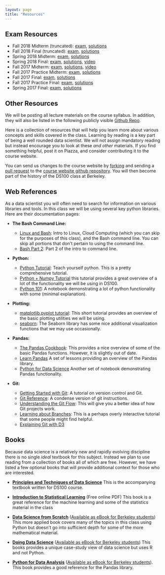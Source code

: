 ```yaml
---
layout: page
title: "Resources"
---
```


## Exam Resources

* Fall 2018 Midterm (truncated): [exam](assets/exams/fa18/fa18_mt_truncated.pdf), [solutions](assets/exams/fa18/fa18_mt_truncated_sol.pdf)
* Fall 2018 Final (truncated): [exam](assets/exams/fa18/fa18_final_truncated.pdf), [solutions](assets/exams/fa18/fa18_final_truncated_sol.pdf)
* Spring 2018 Midterm: [exam](assets/exams/sp18/sp18midterm.pdf), [solutions](assets/exams/sp18/sp18midtermsol.pdf)
* Spring 2018 Final: [exam](assets/exams/sp18/sp18final.pdf), [solutions](assets/exams/sp18/sp18finalsol.pdf), [video](https://www.youtube.com/watch?v=5JU0Xe46DnA&list=PLQCcNQgUcDfrBO7dpL-Pv6e0LYGeqsHKr)
* Fall 2017 Midterm: [exam](assets/exams/fa17/fa17midterm.pdf), [solutions](assets/exams/fa17/fa17midtermsol.pdf), [video](https://www.youtube.com/watch?v=uYS4ZBB0aZU&list=PLQCcNQgUcDfqAD1D9g9P9SUYo0tdXQpSY)
* Fall 2017 Practice Midterm: [exam](assets/exams/fa17/fa17practicemidterm.pdf), [solutions](assets/exams/fa17/fa17practicemidtermsol.pdf)
* Fall 2017 Final: [exam](assets/exams/fa17/fa17final.pdf), [solutions](assets/exams/fa17/fa17finalsol.pdf)
* Fall 2017 Practice Final: [exam](assets/exams/fa17/fa17practicefinal.pdf), [solutions](assets/exams/fa17/fa17practicefinalsol.pdf)
* Spring 2017 Final: [exam](assets/exams/sp17/sp17final.pdf), [solutions](assets/exams/sp17/sp17finalsol.pdf)

## Other Resources

We will be posting all lecture materials on the course syllabus.  In addition, they will also be listed in the following publicly visible [Github Repo](https://github.com/DS-100/sp19).

Here is a collection of resources that will help you learn more about various concepts and skills covered in the class.  Learning by reading is a key part of being a well rounded data scientist.  We will not assign mandatory reading but instead encourage you to look at these _and other_ materials.  If you find something helpful, post it on Piazza, and consider contributing it to the course website.

You can send us changes to the course website by [forking](https://help.github.com/articles/fork-a-repo/) and sending a [pull request](https://help.github.com/articles/about-pull-requests/) to the [course website github repository](https://github.com/DS-100/sp19).  You will then become part of the history of the DS100 class at Berkeley.

## Web References

As a data scientist you will often need to search for information on various libraries and tools.  In this class we will be using several key python libraries.  Here are their documentation pages:

* **The Bash Command Line:**
  * [Linux and Bash](https://drive.google.com/file/d/0B6nL03OcEignTGowRkNCZzN6T00/view): Intro to Linux, Cloud Computing (which you can skip for the purposes of this class), and the Bash command line. You can skip all portions that don't pertain to using the command line.
  * [Bash Part 2](https://drive.google.com/file/d/0B6nL03OcEigncUxXNnNmV3VuN1U/view): Part 2 of the intro to command line.

* **Python:**
  * [Python Tutorial](https://docs.python.org/3.5/tutorial/):  Teach yourself python.  This is a pretty comprehensive tutorial.
  * [Python + Numpy Tutorial](http://cs231n.github.io/python-numpy-tutorial/) this tutorial provides a great overview of a lot of the functionality we will be using in DS100.
  * [Python 101](http://nbviewer.jupyter.org/urls/bitbucket.org/hrojas/learn-pandas/raw/master/lessons/Python_101.ipynb): A notebook demonstrating a lot of python functionality with some (minimal explanation).


* **Plotting:**
  * [matplotlib.pyplot tutorial](http://matplotlib.org/users/pyplot_tutorial.html#pyplot-tutorial): This short tutorial provides an overview of the basic plotting utilities we will be using.
  * [seaborn](http://seaborn.pydata.org/tutorial.html): The Seaborn library has some nice additional visualization functions that we may use occasionally.

* **Pandas:**
  * [The Pandas Cookbook](http://nbviewer.jupyter.org/github/jvns/pandas-cookbook/tree/master/cookbook/):  This provides a nice overview of some of the basic Pandas functions.  However, it is slightly out of date.
  * [Learn Pandas](https://bitbucket.org/hrojas/learn-pandas) A set of lessons providing an overview of the Pandas library.
  * [Python for Data Science](http://wavedatalab.github.io/datawithpython/index.html) Another set of notebook demonstrating Pandas functionality.

* **Git:**
  * [Getting Started with Git](https://git-scm.com/book/en/v2/Getting-Started-About-Version-Control): A tutorial on version control and Git.
  * [Git Reference](http://gitref.org): A condense version of git instructions.
  * [Understanding the Git Flow](https://guides.github.com/introduction/flow/): This will give you a better idea of how Git projects work.
  * [Learning about Branches](http://learngitbranching.js.org): This is a perhaps overly interactive tutorial that some people might find helpful.
  * [Explaining Git with D3](http://onlywei.github.io/explain-git-with-d3/)


## Books

Because data science is a relatively new and rapidly evolving discipline there is no single *ideal* textbook for this subject.
Instead we plan to use reading from a collection of books all of which are free.
However, we have listed a few optional books that will provide additional context for those who are interested.

* **[Principles and Techniques of Data Science](https://www.textbook.ds100.org/)** This is the accompanying textbook written for DS100 course.

* **[Introduction to Statistical Learning](http://www-bcf.usc.edu/~gareth/ISL/)** (Free online PDF) This book is a great reference for the machine learning and some of the statistics material in the class

* **[Data Science from Scratch](http://shop.oreilly.com/product/0636920033400.do)** ([Available as eBook for Berkeley students](http://proquest.safaribooksonline.com/9781491901410)) This more applied book covers many of the topics in this class using Python but doesn't go into sufficient depth for some of the more mathematical material.

*  **[Doing Data Science](http://shop.oreilly.com/product/0636920028529.do)**
([Available as eBook for Berkeley students](http://proquest.safaribooksonline.com/9781449363871)) This books provides a unique case-study view of data science but uses R and not Python.

* **[Python for Data Analysis](http://shop.oreilly.com/product/0636920023784.do)** ([Available as eBook for Berkeley students](http://proquest.safaribooksonline.com/9781449323592)).  This book provides a good reference for the Pandas library.
